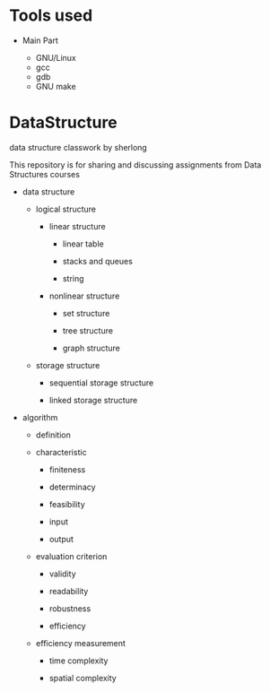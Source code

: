 # Tools used

- Main Part

    - GNU/Linux
    - gcc
    - gdb
    - GNU make

# DataStructure
data structure classwork by sherlong

This repository is for sharing and discussing assignments from Data Structures courses

- data structure

    - logical structure

        - linear structure

            - linear table

            - stacks and queues

            - string

        - nonlinear structure

            - set structure

            - tree structure

            - graph structure

    - storage structure

        - sequential storage structure

        - linked storage structure

- algorithm

    - definition

    - characteristic

        - finiteness

        - determinacy

        - feasibility

        - input

        - output

    - evaluation criterion

        - validity

        - readability

        - robustness

        - efficiency

    - efficiency measurement

        - time complexity

        - spatial complexity